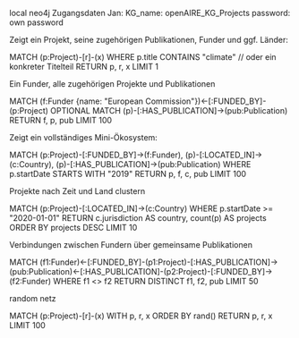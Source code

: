 local neo4j Zugangsdaten Jan:
KG_name: openAIRE_KG_Projects
password: own password


Zeigt ein Projekt, seine zugehörigen Publikationen, Funder und ggf. Länder:

MATCH (p:Project)-[r]-(x)
WHERE p.title CONTAINS "climate" // oder ein konkreter Titelteil
RETURN p, r, x
LIMIT 1


Ein Funder, alle zugehörigen Projekte und Publikationen

MATCH (f:Funder {name: "European Commission"})<-[:FUNDED_BY]-(p:Project)
OPTIONAL MATCH (p)-[:HAS_PUBLICATION]->(pub:Publication)
RETURN f, p, pub
LIMIT 100


Zeigt ein vollständiges Mini-Ökosystem:

MATCH (p:Project)-[:FUNDED_BY]->(f:Funder),
      (p)-[:LOCATED_IN]->(c:Country),
      (p)-[:HAS_PUBLICATION]->(pub:Publication)
WHERE p.startDate STARTS WITH "2019"
RETURN p, f, c, pub
LIMIT 100


Projekte nach Zeit und Land clustern

MATCH (p:Project)-[:LOCATED_IN]->(c:Country)
WHERE p.startDate >= "2020-01-01"
RETURN c.jurisdiction AS country, count(p) AS projects
ORDER BY projects DESC
LIMIT 10


Verbindungen zwischen Fundern über gemeinsame Publikationen

MATCH (f1:Funder)<-[:FUNDED_BY]-(p1:Project)-[:HAS_PUBLICATION]->(pub:Publication)<-[:HAS_PUBLICATION]-(p2:Project)-[:FUNDED_BY]->(f2:Funder)
WHERE f1 <> f2
RETURN DISTINCT f1, f2, pub
LIMIT 50


random netz

MATCH (p:Project)-[r]-(x)
WITH p, r, x
ORDER BY rand()
RETURN p, r, x
LIMIT 100
